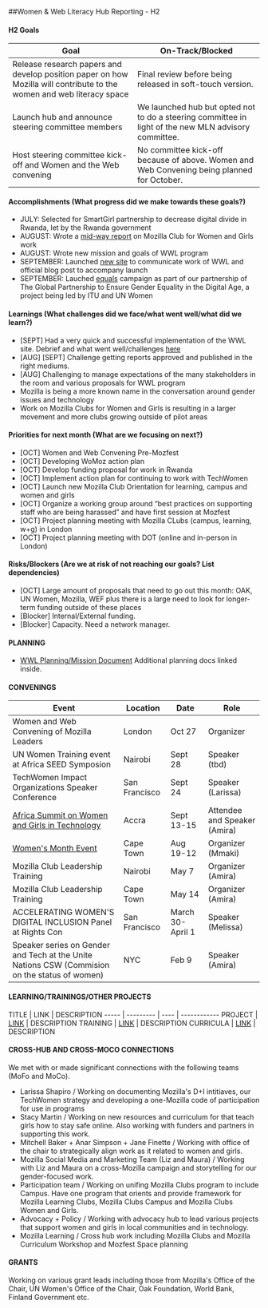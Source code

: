 ##Women & Web Literacy Hub Reporting - H2

#### H2 Goals

Goal | On-Track/Blocked 
----- | -------- | 
Release research papers and develop position paper on how Mozilla will contribute to the women and web literacy space | Final review before being released in soft-touch version. 
Launch hub and announce steering committee members  | We launched hub but opted not to do a steering committee in light of the new MLN advisory committee. 
Host steering committee kick-off and Women and the Web convening  | No committee kick-off because of above. Women and Web Convening being planned for October. 

#### Accomplishments (What progress did we make towards these goals?)
* JULY: Selected for SmartGirl partnership to decrease digital divide in Rwanda, let by the Rwanda government
* AUGUST: Wrote a [mid-way report](https://drive.google.com/open?id=0B5CSa8l3sstMUWF1UHZ0ZXdwZkFnendibHc1empWVkhJbmQ4) on Mozilla Club for Women and Girls work 
* AUGUST: Wrote new mission and goals of WWL program 
* SEPTEMBER: Launched [new site](https://mozilla.github.io/womenandweb/) to communicate work of WWL and official blog post to accompany launch 
* SEPTEMBER: Lauched [equals](http://equals.org/) campaign as part of our partnership of The Global Partnership to Ensure Gender Equality in the Digital Age, a project being led by ITU and UN Women

#### Learnings (What challenges did we face/what went well/what did we learn?)
* [SEPT] Had a very quick and successful implementation of the WWL site. Debrief and what went well/challenges [here](https://github.com/mozilla/womenandweb/issues/47)
* [AUG] [SEPT] Challenge getting reports approved and published in the right mediums. 
* [AUG] Challenging to manage expectations of the many stakeholders in the room and various proposals for WWL program
* Mozilla is being a more known name in the conversation around gender issues and technology
* Work on Mozilla Clubs for Women and Girls is resulting in a larger movement and more clubs growing outside of pilot areas

#### Priorities for next month (What are we focusing on next?)
* [OCT] Women and Web Convening Pre-Mozfest
* [OCT] Developing WoMoz action plan
* [OCT] Develop funding proposal for work in Rwanda
* [OCT] Implement action plan for continuing to work with TechWomen
* [OCT] Launch new Mozilla Club Orientation for learning, campus and women and girls
* [OCT] Organize a working group around “best practices on supporting staff who are being harassed” and have first session at Mozfest
* [OCT] Project planning meeting with Mozilla CLubs (campus, learning, w+g) in London
* [OCT] Project planning meeting with DOT (online and in-person in London)

#### Risks/Blockers (Are we at risk of not reaching our goals? List dependencies)
* [OCT] Large amount of proposals that need to go out this month: OAK, UN Women, Mozilla, WEF plus there is a large need to look for longer-term funding outside of these places
* [Blocker] Internal/External funding. 
* [Blocker] Capacity. Need a network manager. 

#### PLANNING
* [WWL Planning/Mission Document](https://docs.google.com/document/d/1jjCyFy8F2-BlTbxPuAyI5WNv9x0ugB2Db1gk2YS8eLQ/edit#heading=h.pjgynqk7wo93) Additional planning docs linked inside.

#### CONVENINGS

Event | Location | Date | Role
----- | -------- | ---- | -----
Women and Web Convening of Mozilla Leaders | London  | Oct 27 | Organizer
UN Women Training event at Africa SEED Symposion | Nairobi  | Sept 28 | Speaker (tbd)
TechWomen Impact Organizations Speaker Conference | San Francisco  | Sept 24 | Speaker (Larissa)
[Africa Summit on Women and Girls in Technology](http://a4ai.org/africasummit/) | Accra  | Sept 13-15 | Attendee and Speaker (Amira)
[Women's Month Event](https://uwcmozillaclubsite.wordpress.com/2016/09/03/womens-month/) | Cape Town | Aug 19-12 | Organizer (Mmaki)
Mozilla Club Leadership Training | Nairobi  | May 7 | Organizer (Amira)
Mozilla Club Leadership Training | Cape Town  | May 14 | Organizer (Amira)
ACCELERATING WOMEN'S DIGITAL INCLUSION Panel at Rights Con | San Francisco  | March 30-April 1 | Speaker (Melissa)
Speaker series on Gender and Tech at the Unite Nations CSW (Commision on the status of women) | NYC  | Feb 9 | Speaker (Amira)

#### LEARNING/TRAININGS/OTHER PROJECTS

TITLE | LINK | DESCRIPTION
----- | --------- | ---- | ------------
PROJECT | [LINK](link) | DESCRIPTION
TRAINING | [LINK](link) | DESCRIPTION
CURRICULA | [LINK](link) | DESCRIPTION

#### CROSS-HUB AND CROSS-MOCO CONNECTIONS
We met with or made significant connections with the following teams (MoFo and MoCo).

* Larissa Shapiro / Working on documenting Mozilla's D+I intitiaves, our TechWomen strategy and developing a one-Mozilla code of participation for use in programs 
* Stacy Martin / Working on new resources and curriculum for that teach girls how to stay safe online. Also working with funders and partners in supporting this work. 
* Mitchell Baker + Anar Simpson + Jane Finette / Working with office of the chair to strategically align work as it related to women and girls.
* Mozilla Social Media and Marketing Team (Liz and Maura) / Working with Liz and Maura on a cross-Mozilla campaign and storytelling for our gender-focused work. 
* Participation team / Working on unifing Mozilla Clubs program to include Campus. Have one program that orients and provide framework for Mozilla Learning Clubs, Mozilla Clubs Campus and Mozilla Clubs Women and Girls. 
* Advocacy + Policy / Working with advocacy hub to lead various projects that support women and girls in local communities and in technology. 
* Mozilla Learning / Cross hub work including Mozilla Clubs and Mozilla Curriculum Workshop and Mozfest Space planning 

#### GRANTS
Working on various grant leads including those from Mozilla's Office of the Chair, UN Women's Office of the Chair, Oak Foundation, World Bank, Finland Government etc. 
